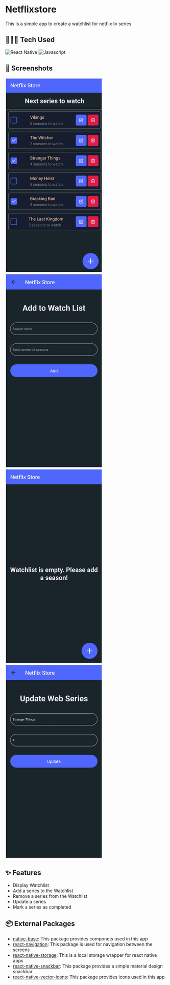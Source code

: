 # Netflixstore

This is a simple app to create a watchlist for netflix tv series

## 👨🏻‍💻 Tech Used

![React Native](https://img.shields.io/badge/React_Native-20232A?style=for-the-badge&logo=react&logoColor=61DAFB) ![Javascript](https://img.shields.io/badge/JavaScript-F7DF1E?style=for-the-badge&logo=javascript&logoColor=black)

## 📸 Screenshots

<img style="border:2px solid #eee;" src="./Images/Home%20Screen.jpg" width="300">
<img style="border:2px solid #eee;" src="Images/Add%20Screen.jpg" width="300">
<img style="border:2px solid #eee;" src="Images/Empty Home Screen.jpg" width="300">
<img style="border:2px solid #eee;" src="Images/Update Screen.jpg" width="300">

## ✨ Features

+ Display Watchlist
+ Add a series to the Watchlist
+ Remove a series from the Watchlist
+ Update a series
+ Mark a series as completed

## 📦 External Packages

+ [native-base](https://github.com/GeekyAnts/NativeBase#readme): This package provides componets used in this app
+ [react-navigation](https://github.com/react-navigation/react-navigation): This package is used for navigation between the screens
+ [react-native-storage](https://github.com/react-native-async-storage/async-storage#readme): This is a local storage wrapper for react native apps
+ [react-native-snackbar](https://github.com/cooperka/react-native-snackbar): This package provides a simple material design snackbar
+ [react-native-vector-icons](https://github.com/oblador/react-native-vector-icons): This package provides icons used in this app
